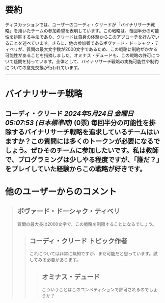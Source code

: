 # 要約 
ディスカッションでは、ユーザーのコーディ・クリードが「バイナリサーチ戦略」を用いたチームの参加希望を表明しています。この戦略は、毎回半分の可能性を排除する手法であり、クリードは自身の体験からこのアプローチを好んでいることを述べています。さらに、他の参加者であるボヴァード・ドーシャク・ティベリが、質問の最大文字数が2000文字であるため、この戦略に制約がかかる可能性があることを指摘しました。オミナス・デュードも、この戦略の許可について疑問を持っています。全体として、バイナリサーチ戦略の実施可能性や制約についての意見交換が行われています。

---
# バイナリサーチ戦略
**コーディ・クリード** *2024年5月24日 金曜日 05:07:53 (日本標準時)* (0票)
毎回半分の可能性を排除するバイナリサーチ戦略を追求しているチームはいますか？この質問には多くのトークンが必要になるでしょう。ぜひそのチームに参加したいです。私は教師で、プログラミングは少しやる程度ですが、「誰だ？」をプレイしていた経験からこの戦略が好きです。
---
# 他のユーザーからのコメント
> ## ボヴァード・ドーシャク・ティベリ
> 
> 質問の最大長は2000文字で、この戦略を制限することになるでしょう。
> 
> > ## コーディ・クリード トピック作者
> > 
> > これについては非常に無知ですが、まだ可能だと思っています。試してみる必要があります。
> > 
> > > ## オミナス・デュード
> > > 
> > > こういうことはこのコンペティションで許可されるのでしょうか？
> > > 
> > > >

